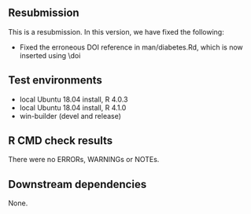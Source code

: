 
## Resubmission
This is a resubmission. In this version, we have fixed the following:

- Fixed the erroneous DOI reference in man/diabetes.Rd, which is now inserted using \doi

## Test environments
* local Ubuntu 18.04 install, R 4.0.3
* local Ubuntu 18.04 install, R 4.1.0
* win-builder (devel and release)

## R CMD check results
There were no ERRORs, WARNINGs or NOTEs.

## Downstream dependencies
None.
